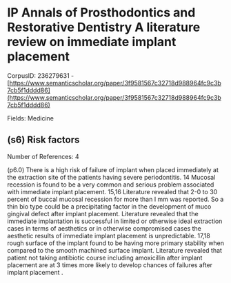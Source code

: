 # IP Annals of Prosthodontics and Restorative Dentistry A literature review on immediate implant placement

CorpusID: 236279631 - [https://www.semanticscholar.org/paper/3f9581567c32718d988964fc9c3b7cb5f1dddd86](https://www.semanticscholar.org/paper/3f9581567c32718d988964fc9c3b7cb5f1dddd86)

Fields: Medicine

## (s6) Risk factors
Number of References: 4

(p6.0) There is a high risk of failure of implant when placed immediately at the extraction site of the patients having severe periodontitis. 14 Mucosal recession is found to be a very common and serious problem associated with immediate implant placement. 15,16 Literature revealed that 2-0 to 30 percent of buccal mucosal recession for more than I mm was reported. So a thin bio type could be a precipitating factor in the development of muco gingival defect after implant placement. Literature revealed that the immediate implantation is successful in limited or otherwise ideal extraction cases in terms of aesthetics or in otherwise compromised cases the aesthetic results of immediate implant placement is unpredictable. 17,18 rough surface of the implant found to be having more primary stability when compared to the smooth machined surface implant. Literature revealed that patient not taking antibiotic course including amoxicillin after implant placement are at 3 times more likely to develop chances of failures after implant placement .
